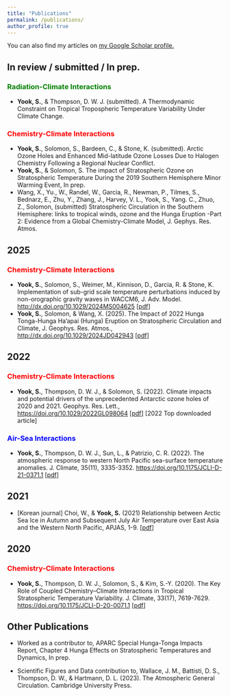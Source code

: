 ```yaml
---
title: "Publications"
permalink: /publications/
author_profile: true
---
```

You can also find my articles on <u><a href="https://scholar.google.com/citations?user=mvtir2cAAAAJ&hl=en&oi=ao">my Google Scholar profile</a>.</u>

## In review / submitted / In prep.
### <span style="color:green">Radiation-Climate Interactions</span>
* **Yook, S.**, & Thompson, D. W. J. (submitted).  A Thermodynamic Constraint on Tropical Tropospheric Temperature Variability Under Climate Change.
### <span style="color:red">Chemistry-Climate Interactions</span>
* **Yook, S.**, Solomon, S., Bardeen, C., & Stone, K. (submitted). Arctic Ozone Holes and Enhanced Mid-latitude Ozone Losses Due to Halogen Chemistry Following a Regional Nuclear Conflict.
* **Yook, S.**, & Solomon, S. The impact of Stratospheric Ozone on Stratospheric Temperature During the 2019 Southern Hemisphere Minor Warming Event, In prep.
* Wang, X., Yu., W., Randel, W., Garcia, R., Newman, P., Tilmes, S., Bednarz, E., Zhu, Y., Zhang, J., Harvey, V. L., Yook, S., Yang. C., Zhuo, Z., Solomon, (submitted) Stratospheric Circulation in the Southern Hemisphere: links to tropical winds, ozone and the Hunga Eruption -Part 2: Evidence from a Global Chemistry-Climate Model, J. Gephys. Res. Atmos.
 
## 2025
### <span style="color:red">Chemistry-Climate Interactions</span>
* **Yook, S.**, Solomon, S., Weimer, M., Kinnison, D., Garcia, R. & Stone, K. Implementation of sub-grid scale temperature perturbations induced by non-orographic gravity waves in WACCM6, J. Adv. Model. <u><a href="http://dx.doi.org/10.1029/2024MS004625">http://dx.doi.org/10.1029/2024MS004625</a></u> \[[pdf](http://shimyook.github.io/files/JAMES2025.pdf)\]
* **Yook, S.**, Solomon, & Wang, X. (2025). The Impact of 2022 Hunga Tonga-Hunga Ha’apai (Hunga) Eruption on Stratospheric Circulation and Climate, J. Geophys. Res. Atmos., <u><a href="http://dx.doi.org/10.1029/2024JD042943">http://dx.doi.org/10.1029/2024JD042943</a></u> \[[pdf](http://shimyook.github.io/files/JGR2025.pdf)\]

## 2022
### <span style="color:red">Chemistry-Climate Interactions</span>
* **Yook, S.**, Thompson, D. W. J., & Solomon, S. (2022). Climate impacts and potential drivers of the unprecedented Antarctic ozone holes of 2020 and 2021. Geophys. Res. Lett., <u><a href="https://doi.org/10.1029/2022GL098064">https://doi.org/10.1029/2022GL098064</a></u> \[[pdf](http://shimyook.github.io/files/GRL2022.pdf)\] [2022 Top downloaded article]
### <span style="color:blue">Air-Sea Interactions</span>
* **Yook, S.**, Thompson, D. W. J., Sun, L., & Patrizio, C. R. (2022). The atmospheric response to western North Pacific sea-surface temperature anomalies. J. Climate, 35(11), 3335-3352. <u><a href="https://doi.org/10.1175/JCLI-D-21-0371.1">https://doi.org/10.1175/JCLI-D-21-0371.1</a></u> \[[pdf](http://shimyook.github.io/files/JCL2022.pdf)\]

## 2021
* [Korean journal] Choi, W., & **Yook, S.** (2021) Relationship between Arctic Sea Ice in Autumn and Subsequent July Air Temperature over East Asia and the Western North Pacific, APJAS, 1-9.
\[[pdf](http://shimyook.github.io/files/JCL2020.pdf)\]

## 2020
### <span style="color:red">Chemistry-Climate Interactions</span>
* **Yook, S.**, Thompson, D. W. J., Solomon, S., & Kim, S.-Y. (2020). The Key Role of Coupled Chemistry–Climate Interactions in Tropical Stratospheric Temperature Variability. J. Climate, 33(17), 7619-7629. <u><a href="https://doi.org/10.1175/JCLI-D-20-0071.1">https://doi.org/10.1175/JCLI-D-20-0071.1</a></u> \[[pdf](http://shimyook.github.io/files/JCL2020.pdf)\]



## Other Publications
* Worked as a contributor to, APARC Special Hunga-Tonga Impacts Report, Chapter 4 Hunga Effects on Stratospheric Temperatures and Dynamics, In prep.

* Scientific Figures and Data contribution to, Wallace, J. M., Battisti, D. S., Thompson, D. W., & Hartmann, D. L. (2023). The Atmospheric General Circulation. Cambridge University Press.
